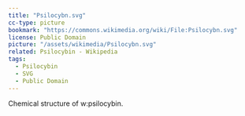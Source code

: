 ```yaml
---
title: "Psilocybn.svg"
cc-type: picture
bookmark: "https://commons.wikimedia.org/wiki/File:Psilocybn.svg"
license: Public Domain
picture: "/assets/wikimedia/Psilocybn.svg"
related: Psilocybin - Wikipedia
tags:
  - Psilocybin
  - SVG
  - Public Domain
---
```

Chemical structure of w:psilocybin.
